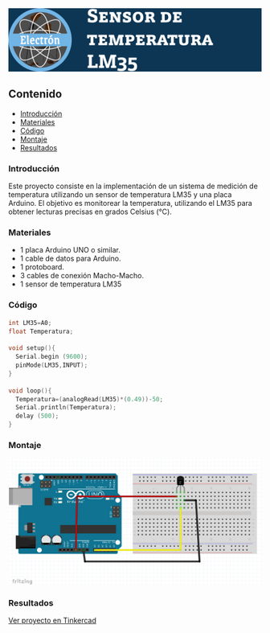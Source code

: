 <img src="https://github.com/Ingenieria-Electrica-UdeA/banco_imagenes/blob/main/banners/banner-sensor-temperatura-lm35.jpg" style="max-width: 100%;" alt="Banner semáforo">

## Contenido
- <a href="#introduccion">Introducción</a>
- <a href="#materiales">Materiales</a>
- <a href="#código">Código</a>
- <a href="#montaje">Montaje</a>
- <a href="#resultados">Resultados</a>

### Introducción
Este proyecto consiste en la implementación de un sistema de medición de temperatura utilizando un sensor de temperatura LM35 y una placa Arduino. El objetivo es monitorear la temperatura, utilizando el LM35 para obtener lecturas precisas en grados Celsius (°C).

### Materiales
- 1 placa Arduino UNO o similar.
- 1 cable de datos para Arduino.
- 1 protoboard.
- 3 cables de conexión Macho-Macho.
- 1 sensor de temperatura LM35

### Código
```cpp
int LM35=A0;
float Temperatura;

void setup(){
  Serial.begin (9600);
  pinMode(LM35,INPUT);
}
 
void loop(){
  Temperatura=(analogRead(LM35)*(0.49))-50;
  Serial.println(Temperatura);
  delay (500); 
}
```

### Montaje
<img src="https://github.com/Ingenieria-Electrica-UdeA/banco_imagenes/blob/main/presentaciones/montaje-sensor-temperatura-lm35.png" style="max-width: 100%;" alt="Montaje sensor de temperatura LM35">

### Resultados
<a href="https://www.tinkercad.com/things/gQyc4Pgcb5D-sensor-de-temperatura-lm35">Ver proyecto en Tinkercad</a>

